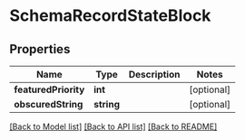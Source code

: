 # SchemaRecordStateBlock

## Properties
Name | Type | Description | Notes
------------ | ------------- | ------------- | -------------
**featuredPriority** | **int** |  | [optional] 
**obscuredString** | **string** |  | [optional] 

[[Back to Model list]](../README.md#documentation-for-models) [[Back to API list]](../README.md#documentation-for-api-endpoints) [[Back to README]](../README.md)


